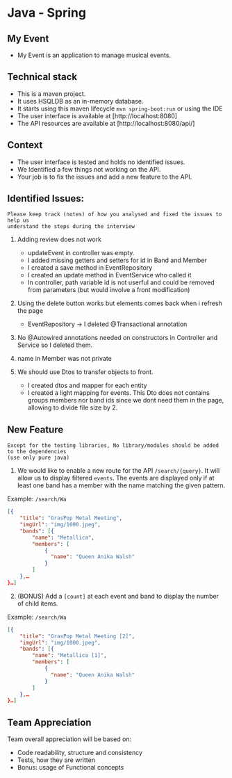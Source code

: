 # Java - Spring

## My Event

* My Event is an application to manage musical events.


## Technical stack

* This is a maven project.
* It uses HSQLDB as an in-memory database.
* It starts using this maven lifecycle ```mvn spring-boot:run``` or using the IDE
* The user interface is available at [http://localhost:8080]
* The API resources are available at [http://localhost:8080/api/] 

## Context

* The user interface is tested and holds no identified issues. 
* We Identified a few things not working on the API.
* Your job is to fix the issues and add a new feature to the API.

## Identified Issues:

```
Please keep track (notes) of how you analysed and fixed the issues to help us 
understand the steps during the interview
```

1. Adding review does not work
    * updateEvent in controller was empty.
    * I added missing getters and setters for id in Band and Member
    * I created a save method in EventRepository
    * I created an update method in EventService who called it
    * In controller, path variable id is not userful and could be removed from parameters (but would involve a front modification)

2. Using the delete button works but elements comes back when i refresh the page
   * EventRepository -> I deleted @Transactional annotation

3. No @Autowired annotations needed on constructors in Controller and Service so I deleted them.

4. name in Member was not private

5. We should use Dtos to transfer objects to front. 
   * I created dtos and mapper for each entity
   * I created a light mapping for events. This Dto does not contains groups members nor band ids since we dont need them in the page, allowing to divide file size by 2.

## New Feature
```
Except for the testing libraries, No library/modules should be added to the dependencies
(use only pure java)
```

1. We would like to enable a new route for the API `/search/{query}`. It will allow us
to display filtered `events`.
The events are displayed only if at least one band has a member with the name matching the given
pattern.

Example: `/search/Wa`
```json
[{
    "title": "GrasPop Metal Meeting",
    "imgUrl": "img/1000.jpeg",
    "bands": [{
        "name": "Metallica",
        "members": [
            {
              "name": "Queen Anika Walsh"
            }
        ]
    },…
}…]
```

2. (BONUS) Add a `[count]` at each event and band 
to display the number of child items.

Example: `/search/Wa`
```json
[{
    "title": "GrasPop Metal Meeting [2]",
    "imgUrl": "img/1000.jpeg",
    "bands": [{
        "name": "Metallica [1]",
        "members": [
            {
              "name": "Queen Anika Walsh"
            }
        ]
    },…
}…]
```

## Team Appreciation

Team overall appreciation will be based on:
- Code readability, structure and consistency
- Tests, how they are written
- Bonus: usage of Functional concepts

